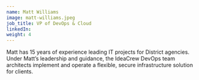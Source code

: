 ```yaml
---
name: Matt Williams
image: matt-williams.jpeg
job_title: VP of DevOps & Cloud
linkedIn: 
weight: 4
---
```


Matt has 15 years of experience leading IT projects for District agencies. Under Matt’s leadership and guidance, the IdeaCrew DevOps team architects implement and operate a flexible, secure infrastructure solution for clients.
